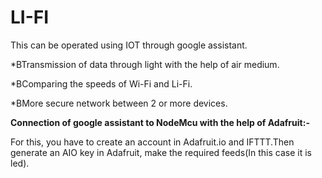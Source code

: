 # LI-FI
This can be operated using IOT through google assistant.


*BTransmission of data through light with the help of air medium.

*BComparing the speeds of Wi-Fi and Li-Fi.

*BMore secure network between 2 or more devices.


**Connection of google assistant to NodeMcu with the help of Adafruit:-**

For this, you have to create an account in Adafruit.io and IFTTT.Then generate an AIO key in Adafruit, make the required feeds(In this case it is led).
